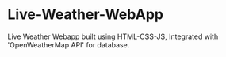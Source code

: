 # Live-Weather-WebApp
Live Weather Webapp built using HTML-CSS-JS, Integrated with 'OpenWeatherMap API' for database.  
